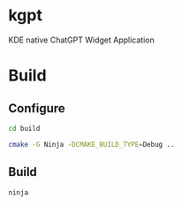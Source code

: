 # kgpt

KDE native ChatGPT Widget Application

# Build

## Configure

```bash
cd build
```

```bash
cmake -G Ninja -DCMAKE_BUILD_TYPE=Debug ..
```

## Build

```bash
ninja
```
